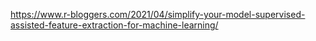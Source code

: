 
https://www.r-bloggers.com/2021/04/simplify-your-model-supervised-assisted-feature-extraction-for-machine-learning/

